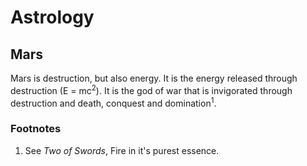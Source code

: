 # Astrology

## Mars

Mars is destruction, but also energy. It is the energy released through destruction (E = mc<sup>2</sup>). It is the god of war that is invigorated through destruction and death, conquest and domination<sup>1</sup>.



### Footnotes

1. See *Two of Swords*, Fire in it's purest essence.